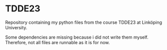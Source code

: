 # TDDE23
Repository containing my python files from the course TDDE23 at Linköping University.

Some dependencies are missing because i did not write them myself. Therefore, not all
files are runnable as it is for now.
